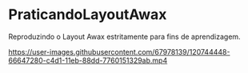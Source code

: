 # PraticandoLayoutAwax
Reproduzindo o Layout  Awax estritamente para fins de aprendizagem. 

https://user-images.githubusercontent.com/67978139/120744448-66647280-c4d1-11eb-88dd-7760151329ab.mp4


